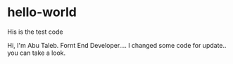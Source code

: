 # hello-world
His is the test code

Hi, I'm Abu Taleb. Fornt End Developer.... I changed some code for update.. you can take a look.
